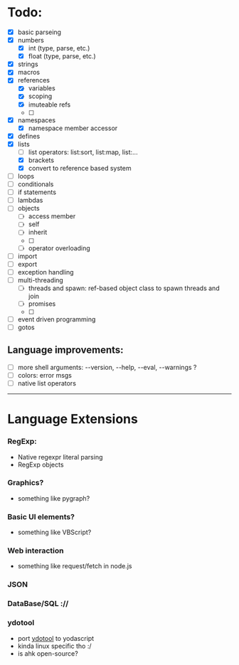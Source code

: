 # Todo:
- [x] basic parseing
- [x] numbers
    - [x] int (type, parse, etc.)
    - [x] float (type, parse, etc.)
- [x] strings
- [x] macros
- [x] references
    - [x] variables
    - [x] scoping
    - [x] imuteable refs
    - [ ]
- [x] namespaces
    - [x] namespace member accessor
- [x] defines
- [x] lists
    - [ ] list operators: list:sort, list:map, list:...
    - [x] brackets
    - [x] convert to reference based system
- [ ] loops
- [ ] conditionals
- [ ] if statements
- [ ] lambdas
- [ ] objects
    - [ ] access member
    - [ ] self
    - [ ] inherit
    - [ ]
    - [ ] operator overloading

- [ ] import
- [ ] export
- [ ] exception handling
- [ ] multi-threading
    - [ ] threads and spawn: ref-based object class to spawn threads and join
    - [ ] promises
    - [ ]
- [ ] event driven programming
- [ ] gotos

## Language improvements:
- [ ] more shell arguments: --version, --help, --eval, --warnings ?
- [ ] colors: error msgs
- [ ] native list operators
-----
# Language Extensions
### RegExp:
- Native regexpr literal parsing
- RegExp objects

### Graphics?
- something like pygraph?

### Basic UI elements?
- something like VBScript?

### Web interaction
- something like request/fetch in node.js

### JSON

### DataBase/SQL ://

### ydotool
- port [ydotool](https://github.com/ReimuNotMoe/ydotool) to yodascript
- kinda linux specific tho :/
- is ahk open-source?

